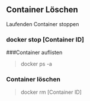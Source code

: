 ## Container Löschen

Laufenden Container stoppen
### docker stop [Container ID]

###Container auflisten
> docker ps -a

### Container löschen
> docker rm [Container ID]


